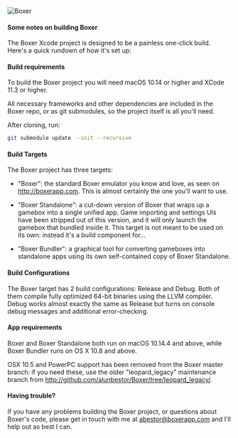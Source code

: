 ![Boxer](http://boxerapp.com/static/images/gloves_96.png)

#### Some notes on building Boxer

The Boxer Xcode project is designed to be a painless one-click build. Here's a quick rundown of how it's set up:

#### Build requirements

To build the Boxer project you will need macOS 10.14 or higher and XCode 11.3 or higher.

All necessary frameworks and other dependencies are included in the Boxer repo, or as git submodules, so the project itself is all you'll need.

After cloning, run:

```bash
git submodule update --init --recursive
```

#### Build Targets

The Boxer project has three targets:

- "Boxer": the standard Boxer emulator you know and love, as seen on http://boxerapp.com. This is almost certainly the one you'll want to use.

- "Boxer Standalone": a cut-down version of Boxer that wraps up a gamebox into a single unified app. Game importing and settings UIs have been stripped out of this version, and it will only launch the gamebox that bundled inside it. This target is not meant to be used on its own: instead it's a build component for…

- "Boxer Bundler": a graphical tool for converting gameboxes into standalone apps using its own self-contained copy of Boxer Standalone.

#### Build Configurations

The Boxer target has 2 build configurations: Release and Debug. Both of them compile fully optimized 64-bit binaries using the LLVM compiler. Debug works almost exactly the same as Release but turns on console debug messages and additional error-checking.

#### App requirements

Boxer and Boxer Standalone both run on macOS 10.14.4 and above, while Boxer Bundler runs on OS X 10.8 and above.

OSX 10.5 and PowerPC support has been removed from the Boxer master branch: if you need these, use the older "leopard_legacy" maintenance branch from http://github.com/alunbestor/Boxer/tree/leopard_legacy/.

#### Having trouble?

If you have any problems building the Boxer project, or questions about Boxer's code, please get in touch with me at abestor@boxerapp.com and I'll help out as best I can.
